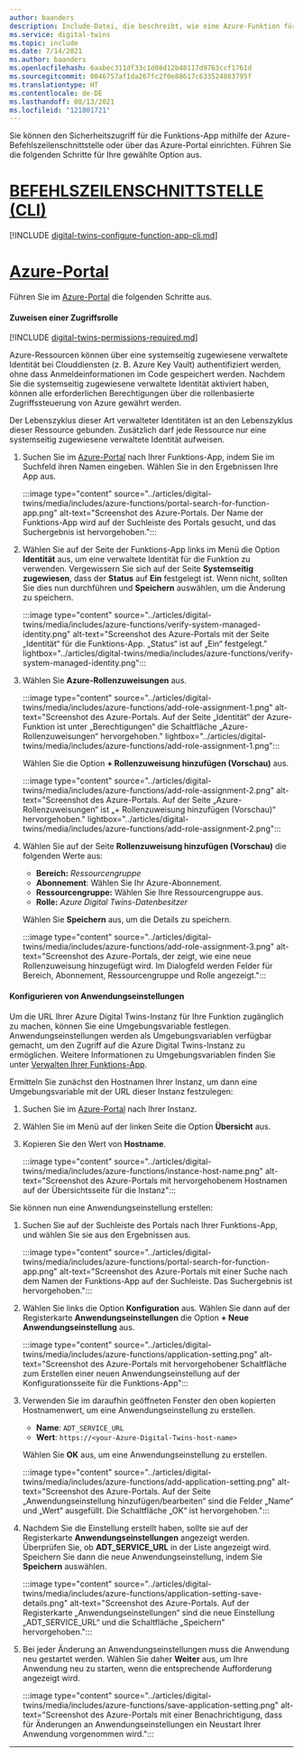```yaml
---
author: baanders
description: Include-Datei, die beschreibt, wie eine Azure-Funktion für die Zusammenarbeit mit Azure Digital Twins konfiguriert wird
ms.service: digital-twins
ms.topic: include
ms.date: 7/14/2021
ms.author: baanders
ms.openlocfilehash: 6aabec311df33c1d08d12b48117d9763ccf1761d
ms.sourcegitcommit: 0046757af1da267fc2f0e88617c633524883795f
ms.translationtype: HT
ms.contentlocale: de-DE
ms.lasthandoff: 08/13/2021
ms.locfileid: "121801721"
---
```

Sie können den Sicherheitszugriff für die Funktions-App mithilfe der Azure-Befehlszeilenschnittstelle oder über das Azure-Portal einrichten. Führen Sie die folgenden Schritte für Ihre gewählte Option aus.

# <a name="cli"></a>[BEFEHLSZEILENSCHNITTSTELLE (CLI)](#tab/cli)

[!INCLUDE [digital-twins-configure-function-app-cli.md](digital-twins-configure-function-app-cli.md)]

# <a name="azure-portal"></a>[Azure-Portal](#tab/portal)

Führen Sie im [Azure-Portal](https://portal.azure.com/) die folgenden Schritte aus.

#### <a name="assign-an-access-role"></a>Zuweisen einer Zugriffsrolle

[!INCLUDE [digital-twins-permissions-required.md](digital-twins-permissions-required.md)]

Azure-Ressourcen können über eine systemseitig zugewiesene verwaltete Identität bei Clouddiensten (z. B. Azure Key Vault) authentifiziert werden, ohne dass Anmeldeinformationen im Code gespeichert werden. Nachdem Sie die systemseitig zugewiesene verwaltete Identität aktiviert haben, können alle erforderlichen Berechtigungen über die rollenbasierte Zugriffssteuerung von Azure gewährt werden. 

Der Lebenszyklus dieser Art verwalteter Identitäten ist an den Lebenszyklus dieser Ressource gebunden. Zusätzlich darf jede Ressource nur eine systemseitig zugewiesene verwaltete Identität aufweisen.

1. Suchen Sie im [Azure-Portal](https://portal.azure.com/) nach Ihrer Funktions-App, indem Sie im Suchfeld ihren Namen eingeben. Wählen Sie in den Ergebnissen Ihre App aus. 

    :::image type="content" source="../articles/digital-twins/media/includes/azure-functions/portal-search-for-function-app.png" alt-text="Screenshot des Azure-Portals. Der Name der Funktions-App wird auf der Suchleiste des Portals gesucht, und das Suchergebnis ist hervorgehoben.":::

1. Wählen Sie auf der Seite der Funktions-App links im Menü die Option __Identität__ aus, um eine verwaltete Identität für die Funktion zu verwenden. Vergewissern Sie sich auf der Seite __Systemseitig zugewiesen__, dass der __Status__ auf **Ein** festgelegt ist. Wenn nicht, sollten Sie dies nun durchführen und **Speichern** auswählen, um die Änderung zu speichern.

    :::image type="content" source="../articles/digital-twins/media/includes/azure-functions/verify-system-managed-identity.png" alt-text="Screenshot des Azure-Portals mit der Seite „Identität“ für die Funktions-App. „Status“ ist auf „Ein“ festgelegt." lightbox="../articles/digital-twins/media/includes/azure-functions/verify-system-managed-identity.png":::

1. Wählen Sie __Azure-Rollenzuweisungen__ aus.

    :::image type="content" source="../articles/digital-twins/media/includes/azure-functions/add-role-assignment-1.png" alt-text="Screenshot des Azure-Portals. Auf der Seite „Identität“ der Azure-Funktion ist unter „Berechtigungen“ die Schaltfläche „Azure-Rollenzuweisungen“ hervorgehoben." lightbox="../articles/digital-twins/media/includes/azure-functions/add-role-assignment-1.png":::

    Wählen Sie die Option __+ Rollenzuweisung hinzufügen (Vorschau)__ aus.

    :::image type="content" source="../articles/digital-twins/media/includes/azure-functions/add-role-assignment-2.png" alt-text="Screenshot des Azure-Portals. Auf der Seite „Azure-Rollenzuweisungen“ ist „+ Rollenzuweisung hinzufügen (Vorschau)“ hervorgehoben." lightbox="../articles/digital-twins/media/includes/azure-functions/add-role-assignment-2.png":::

1. Wählen Sie auf der Seite __Rollenzuweisung hinzufügen (Vorschau)__ die folgenden Werte aus:

    * **Bereich:** _Ressourcengruppe_
    * **Abonnement**: Wählen Sie Ihr Azure-Abonnement.
    * **Ressourcengruppe:** Wählen Sie Ihre Ressourcengruppe aus.
    * **Rolle:** _Azure Digital Twins-Datenbesitzer_

    Wählen Sie __Speichern__ aus, um die Details zu speichern.

    :::image type="content" source="../articles/digital-twins/media/includes/azure-functions/add-role-assignment-3.png" alt-text="Screenshot des Azure-Portals, der zeigt, wie eine neue Rollenzuweisung hinzugefügt wird. Im Dialogfeld werden Felder für Bereich, Abonnement, Ressourcengruppe und Rolle angezeigt.":::

#### <a name="configure-application-settings"></a>Konfigurieren von Anwendungseinstellungen

Um die URL Ihrer Azure Digital Twins-Instanz für Ihre Funktion zugänglich zu machen, können Sie eine Umgebungsvariable festlegen. Anwendungseinstellungen werden als Umgebungsvariablen verfügbar gemacht, um den Zugriff auf die Azure Digital Twins-Instanz zu ermöglichen. Weitere Informationen zu Umgebungsvariablen finden Sie unter [Verwalten Ihrer Funktions-App](../articles/azure-functions/functions-how-to-use-azure-function-app-settings.md?tabs=portal). 

Ermitteln Sie zunächst den Hostnamen Ihrer Instanz, um dann eine Umgebungsvariable mit der URL dieser Instanz festzulegen: 

1. Suchen Sie im [Azure-Portal](https://portal.azure.com) nach Ihrer Instanz. 
1. Wählen Sie im Menü auf der linken Seite die Option __Übersicht__ aus. 
1. Kopieren Sie den Wert von __Hostname__.

    :::image type="content" source="../articles/digital-twins/media/includes/azure-functions/instance-host-name.png" alt-text="Screenshot des Azure-Portals mit hervorgehobenem Hostnamen auf der Übersichtsseite für die Instanz":::

Sie können nun eine Anwendungseinstellung erstellen:

1. Suchen Sie auf der Suchleiste des Portals nach Ihrer Funktions-App, und wählen Sie sie aus den Ergebnissen aus.

    :::image type="content" source="../articles/digital-twins/media/includes/azure-functions/portal-search-for-function-app.png" alt-text="Screenshot des Azure-Portals mit einer Suche nach dem Namen der Funktions-App auf der Suchleiste. Das Suchergebnis ist hervorgehoben.":::

1. Wählen Sie links die Option __Konfiguration__ aus. Wählen Sie dann auf der Registerkarte __Anwendungseinstellungen__ die Option __+ Neue Anwendungseinstellung__ aus.

    :::image type="content" source="../articles/digital-twins/media/includes/azure-functions/application-setting.png" alt-text="Screenshot des Azure-Portals mit hervorgehobener Schaltfläche zum Erstellen einer neuen Anwendungseinstellung auf der Konfigurationsseite für die Funktions-App":::

1. Verwenden Sie im daraufhin geöffneten Fenster den oben kopierten Hostnamenwert, um eine Anwendungseinstellung zu erstellen.
    * **Name**: `ADT_SERVICE_URL`
    * **Wert**: `https://<your-Azure-Digital-Twins-host-name>`
    
    Wählen Sie __OK__ aus, um eine Anwendungseinstellung zu erstellen.
    
    :::image type="content" source="../articles/digital-twins/media/includes/azure-functions/add-application-setting.png" alt-text="Screenshot des Azure-Portals. Auf der Seite „Anwendungseinstellung hinzufügen/bearbeiten“ sind die Felder „Name“ und „Wert“ ausgefüllt. Die Schaltfläche „OK“ ist hervorgehoben.":::

1. Nachdem Sie die Einstellung erstellt haben, sollte sie auf der Registerkarte __Anwendungseinstellungen__ angezeigt werden. Überprüfen Sie, ob **ADT_SERVICE_URL** in der Liste angezeigt wird. Speichern Sie dann die neue Anwendungseinstellung, indem Sie __Speichern__ auswählen.

    :::image type="content" source="../articles/digital-twins/media/includes/azure-functions/application-setting-save-details.png" alt-text="Screenshot des Azure-Portals. Auf der Registerkarte „Anwendungseinstellungen“ sind die neue Einstellung „ADT_SERVICE_URL“ und die Schaltfläche „Speichern“ hervorgehoben.":::

1. Bei jeder Änderung an Anwendungseinstellungen muss die Anwendung neu gestartet werden. Wählen Sie daher __Weiter__ aus, um Ihre Anwendung neu zu starten, wenn die entsprechende Aufforderung angezeigt wird.

    :::image type="content" source="../articles/digital-twins/media/includes/azure-functions/save-application-setting.png" alt-text="Screenshot des Azure-Portals mit einer Benachrichtigung, dass für Änderungen an Anwendungseinstellungen ein Neustart Ihrer Anwendung vorgenommen wird.":::

---
